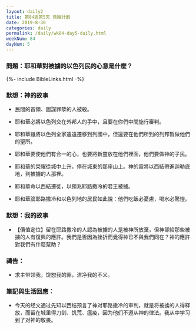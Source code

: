 ```yaml
---
layout: daily2
title: 第84週第5天 救贖計劃
date: 2019-8-30
categories: daily
permalink: /daily/wk84-day5-daily.html
weekNum: 84
dayNum: 5
---
```


### 問題：耶和華對被擄的以色列民的心意是什麼？

{%- include BibleLinks.html -%}

### 默想：神的故事
+ 民間的首領、圖謀罪孽的人被殺。

+ 耶和華必將以色列交在外邦人的手中，且要在你們中間施行審判。

+ 耶和華雖將以色列全家遠遠遷移到列國中，但還要在他們所到的列邦暫做他們的聖所。

+ 耶和華要使他們有合一的心，也要將新靈放在他們裡面，他們要做神的子民。

+ 耶和華的榮耀從城中上升，停在城東的那座山上。神的靈將以西結帶進迦勒底地，到被擄的人那裡。

+ 耶和華命以西結遷徙，以預兆耶路撒冷的君王被擄。

+ 耶和華論耶路撒冷和以色列地的居民如此說：他們吃飯必憂慮，喝水必驚惶。


### 默想：我的故事
+ 【價值定位】留在耶路撒冷的人認為被擄的人是被神所放棄，但神卻給那些被擄的人有復興的應許。我們是否因為挫折而覺得神已不與我們同在？神的應許對我們有什麼幫助？


### 禱告：

+ 求主带领我，饶恕我的罪，洁净我的不义。

### 筆記與生活回應：

+ 今天的经文通过先知以西结预言了神对耶路撒冷的审判，就是将被掳的人得释放，而留在城里得刀剑、饥荒、瘟疫，因为他们不遵从神的律法。我从中学习到了对神的敬畏。

